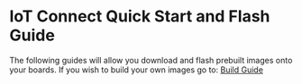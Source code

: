 # IoT Connect Quick Start and Flash Guide

The following guides will allow you download and flash prebuilt images onto your boards. If you wish to build your own images go to: [Build Guide](../build/README.md)
